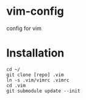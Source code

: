 vim-config
==========

config for vim

Installation
============
```
cd ~/
git clone [repo] .vim
ln -s .vim/vimrc .vimrc
cd .vim
git submodule update --init
```

